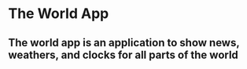 # The World App
The world app is an application to show news, weathers, and clocks for all parts of the world
-

